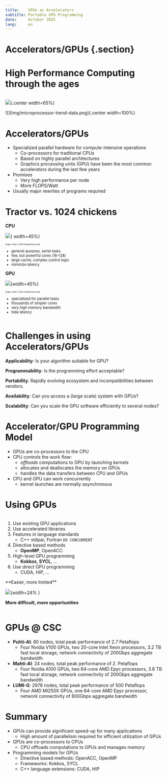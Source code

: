 ```yaml
---
title:    GPUs as Accelerators
subtitle: Portable GPU Programming
date:     October 2025
lang:     en
---
```


# Accelerators/GPUs {.section}

# High Performance Computing through the ages

<div class="column">

![](img/top_500.png){.center width=65%}
</div>

<div class="column"> 
![](img/microprocessor-trend-data.png){.center width=100%}
</div>


# Accelerators/GPUs

- Specialized parallel hardware for compute-intensive operations
    - Co-processors for traditional CPUs
    - Based on highly parallel architectures
    - Graphics processing units (GPU) have been the most common
      accelerators during the last few years
- Promises
    - Very high performance per node
    - More FLOPS/Watt
- Usually major rewrites of programs required



#  Tractor vs. 1024 chickens

<!-- ![<span style=" font-size:0.5em;">*Image credits: CUDA Programming Guide*</span> ](img/CPU-vs-GPU.jpg){.center width=45%} -->

<div class="column" style="width:49%;">
  <strong>CPU</strong>

  ![](img/CPU.jpg){ width=45%} 
  <div style="font-size:0.4em;">
    <em>Image credits: CUDA Programming Guide</em>
  </div>
  <ul style="font-size:0.8em;">
    <li>general-purpose, serial tasks</li>
    <li>few, but powerful cores (16–128)</li>
    <li>large cache, complex control logic</li>
    <li>minimize latency</li>
  </ul>
</div>

<div class="column" style="width:49%;">
  <strong>GPU</strong>
    
  ![](img/GPU.jpg){width=45%}
  <div style="font-size:0.4em;">
    <em>Image credits: CUDA Programming Guide</em>
  </div>
  <ul style="font-size:0.8em;">
    <li>specialized for parallel tasks</li>
    <li>thousands of simpler cores</li>
    <li>very high memory bandwidth</li>
    <li>hide latency</li>
  </ul>
</div>

# Challenges in using Accelerators/GPUs

**Applicability**: Is your algorithm suitable for GPU?

**Programmability**: Is the programming effort acceptable?

**Portability**: Rapidly evolving ecosystem and incompatibilities between vendors.

**Availability**: Can you access a (large scale) system with GPUs?

**Scalability**: Can you scale the GPU software efficiently to several nodes?

#  Accelerator/GPU Programming Model

- GPUs are co-processors to the CPU
- CPU controls the work flow:
  - *offloads* computations to GPU by launching *kernels*
  - allocates and deallocates the memory on GPUs
  - handles the data transfers between CPU and GPUs
- CPU and GPU can work concurrently
   - kernel launches are normally asynchronous


# Using GPUs

<div class="column">

1. Use existing GPU applications
2. Use accelerated libraries
3. Features in language standards
    - C++ stdpar, Fortran `DO CONCURRENT`
4. Directive based methods
    - **OpenMP**, OpenACC
5. High-level GPU programming
    - **Kokkos**, **SYCL**, ...
6. Use direct GPU programming
    - CUDA, HIP, ...
</div>
<div class="column">
**Easier, more limited**

![](img/arrow.png){width=24% }

**More difficult, more opportunities**

</div>



# GPUs @ CSC

- **Puhti-AI**: 80 nodes, total peak performance of 2.7 Petaflops
    - Four Nvidia V100 GPUs, two 20-core Intel Xeon processors, 3.2 TB fast local storage, network connectivity of 200Gbps aggregate bandwidth  
- **Mahti-AI**: 24 nodes, total peak performance of 2. Petaflops
    - Four Nvidia A100 GPUs, two 64-core AMD Epyc processors, 3.8 TB fast local storage,  network connectivity of 200Gbps aggregate bandwidth   
- **LUMI-G**: 2978 nodes, total peak performance of 500 Petaflops
    - Four AMD MI250X GPUs, one 64-core AMD Epyc processor, network connectivity of 800Gbps aggregate bandwidth


# Summary

- GPUs can provide significant speed-up for many applications
    - High amount of parallelism required for efficient utilization of GPUs
- GPUs are co-processors to CPUs
   - CPU offloads computations to GPUs and manages memory
- Programming models for GPUs
    - Directive based methods: OpenACC, OpenMP
    - Frameworks: Kokkos, SYCL
    - C++ language extensions: CUDA, HIP
